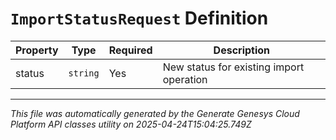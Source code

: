 # `ImportStatusRequest` Definition

| Property | Type | Required | Description |
|----------|------|----------|-------------|
| status | `string` | Yes | New status for existing import operation |

---

*This file was automatically generated by the Generate Genesys Cloud Platform API classes utility on 2025-04-24T15:04:25.749Z*